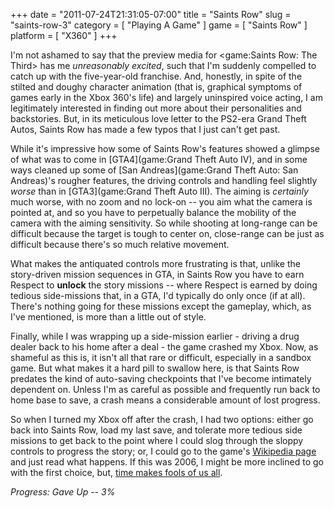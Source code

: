 +++
date = "2011-07-24T21:31:05-07:00"
title = "Saints Row"
slug = "saints-row-3"
category = [ "Playing A Game" ]
game = [ "Saints Row" ]
platform = [ "X360" ]
+++

I'm not ashamed to say that the preview media for <game:Saints Row: The Third> has me <i>unreasonably excited</i>, such that I'm suddenly compelled to catch up with the five-year-old franchise.  And, honestly, in spite of the stilted and doughy character animation (that is, graphical symptoms of games early in the Xbox 360's life) and largely uninspired voice acting, I am legitimately interested in finding out more about their personalities and backstories.  But, in its meticulous love letter to the PS2-era Grand Theft Autos, Saints Row has made a few typos that I just can't get past.

While it's impressive how some of Saints Row's features showed a glimpse of what was to come in [GTA4](game:Grand Theft Auto IV), and in some ways cleaned up some of [San Andreas](game:Grand Theft Auto: San Andreas)'s rougher features, the driving controls and handling feel slightly <i>worse</i> than in [GTA3](game:Grand Theft Auto III).  The aiming is <i>certainly</i> much worse, with no zoom and no lock-on -- you aim what the camera is pointed at, and so you have to perpetually balance the mobility of the camera with the aiming sensitivity.  So while shooting at long-range can be difficult because the target is tough to center on, close-range can be just as difficult because there's so much relative movement.

What makes the antiquated controls more frustrating is that, unlike the story-driven mission sequences in GTA, in Saints Row you have to earn Respect to <b>unlock</b> the story missions -- where Respect is earned by doing tedious side-missions that, in a GTA, I'd typically do only once (if at all).  There's nothing going for these missions except the gameplay, which, as I've mentioned, is more than a little out of style.

Finally, while I was wrapping up a side-mission earlier - driving a drug dealer back to his home after a deal - the game crashed my Xbox.  Now, as shameful as this is, it isn't all that rare or difficult, especially in a sandbox game.  But what makes it a hard pill to swallow here, is that Saints Row predates the kind of auto-saving checkpoints that I've become intimately dependent on.  Unless I'm as careful as possible and frequently run back to home base to save, a crash means a considerable amount of lost progress.

So when I turned my Xbox off after the crash, I had two options: either go back into Saints Row, load my last save, and tolerate more tedious side missions to get back to the point where I could slog through the sloppy controls to progress the story; or, I could go to the game's <a href="http://en.wikipedia.org/wiki/Saints_Row">Wikipedia page</a> and just read what happens.  If this was 2006, I might be more inclined to go with the first choice, but, <a href="http://www.imdb.com/title/tt0584442/quotes?qt=qt0399218">time makes fools of us all</a>.

<i>Progress: Gave Up -- 3%</i>